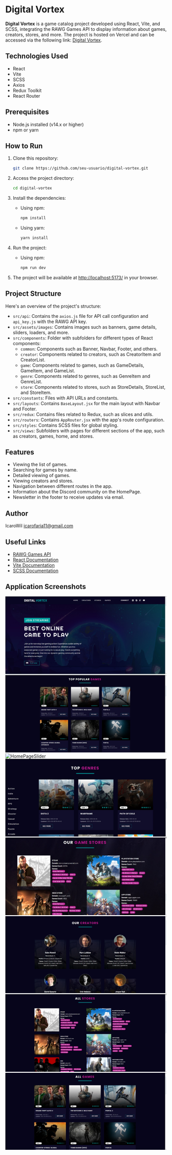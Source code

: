 # Digital Vortex

**Digital Vortex** is a game catalog project developed using React, Vite, and SCSS, integrating the RAWG Games API to display information about games, creators, stores, and more. The project is hosted on Vercel and can be accessed via the following link: [Digital Vortex](https://digital-vortex.vercel.app).

## Technologies Used

- React
- Vite
- SCSS
- Axios
- Redux Toolkit
- React Router

## Prerequisites

- Node.js installed (v14.x or higher)
- npm or yarn

## How to Run

1. Clone this repository:

    ```bash
    git clone https://github.com/seu-usuario/digital-vortex.git
    ```

2. Access the project directory:

    ```bash
    cd digital-vortex
    ```

3. Install the dependencies:

    - Using npm:

        ```bash
        npm install
        ```

    - Using yarn:

        ```bash
        yarn install
        ```

4. Run the project:

    - Using npm:

        ```bash
        npm run dev
        ```

5. The project will be available at [http://localhost:5173/](http://localhost:5173/) in your browser.

## Project Structure

Here's an overview of the project's structure:

- `src/api`: Contains the `axios.js` file for API call configuration and `api_key.js` with the RAWG API key.
- `src/assets/images`: Contains images such as banners, game details, sliders, loaders, and more.
- `src/components`: Folder with subfolders for different types of React components:
    - `common`: Components such as Banner, Navbar, Footer, and others.
    - `creator`: Components related to creators, such as CreatorItem and CreatorList.
    - `game`: Components related to games, such as GameDetails, GameItem, and GameList.
    - `genre`: Components related to genres, such as GenreItem and GenreList.
    - `store`: Components related to stores, such as StoreDetails, StoreList, and StoreItem.
- `src/constants`: Files with API URLs and constants.
- `src/layouts`: Contains `BaseLayout.jsx` for the main layout with Navbar and Footer.
- `src/redux`: Contains files related to Redux, such as slices and utils.
- `src/routers`: Contains `AppRouter.jsx` with the app's route configuration.
- `src/styles`: Contains SCSS files for global styling.
- `src/views`: Subfolders with pages for different sections of the app, such as creators, games, home, and stores.

## Features

- Viewing the list of games.
- Searching for games by name.
- Detailed viewing of games.
- Viewing creators and stores.
- Navigation between different routes in the app.
- Information about the Discord community on the HomePage.
- Newsletter in the footer to receive updates via email.

## Author

IcaroWil <icarofaria11@gmail.com>

## Useful Links

- [RAWG Games API](https://rawg.io/apidocs)
- [React Documentation](https://react.dev/)
- [Vite Documentation](https://vitejs.dev/guide/)
- [SCSS Documentation](https://sass-lang.com/documentation)

## Application Screenshots

![HomePageBanner](screenshots/HomePageBanner.jpg)
![HomePageTopGames](screenshots/HomePageTopGames.jpg)
![HomePageSlider](screenshots/HomePageSldier.jpg)
![HomePageTopGenre](screenshots/HomePageTopGenre.jpg)
![HomePageStores](screenshots/HomePageStores.jpg)
![PageCreators](screenshots/PageCreators.jpg)
![PageStores](screenshots/PageStores.jpg)
![PageGames](screenshots/PageGames.jpg)

